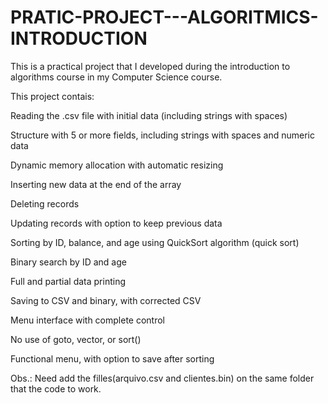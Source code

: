 # PRATIC-PROJECT---ALGORITMICS-INTRODUCTION
This is a practical project that I developed during the introduction to algorithms course in my Computer Science course.

This project contais: 

Reading the .csv file with initial data (including strings with spaces)	

Structure with 5 or more fields, including strings with spaces and numeric data	

Dynamic memory allocation with automatic resizing	

Inserting new data at the end of the array	

Deleting records 

Updating records with option to keep previous data	

Sorting by ID, balance, and age using QuickSort algorithm (quick sort)	

Binary search by ID and age

Full and partial data printing	

Saving to CSV and binary, with corrected CSV

Menu interface with complete control	

No use of goto, vector, or sort()	

Functional menu, with option to save after sorting

Obs.: Need add the filles(arquivo.csv and clientes.bin) on the same folder that the code to work.
